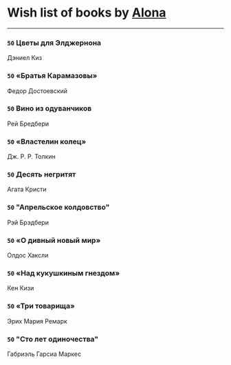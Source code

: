 # Wish list of books by [Alona](https://www.facebook.com/app_scoped_user_id/320700111602997/)
---

### `50` Цветы для Элджернона
Дэниел Киз

### `50` «Братья Карамазовы»
Федор Достоевский

### `50` Вино из одуванчиков
Рей Бредбери

### `50` «Властелин колец»
Дж. Р. Р. Толкин

### `50` Десять негритят
Агата Кристи

### `50` "Апрельское колдовство"
Рэй Брэдбери

### `50` «О дивный новый мир»
Олдос Хаксли

### `50` «Над кукушкиным гнездом»
Кен Кизи

### `50` «Три товарища»
Эрих Мария Ремарк

### `50` "Сто лет одиночества"
Габриэль Гарсиа Маркес

